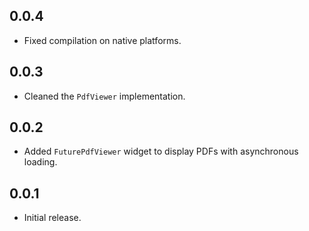 ## 0.0.4

* Fixed compilation on native platforms.

## 0.0.3

* Cleaned the `PdfViewer` implementation.

## 0.0.2

* Added `FuturePdfViewer` widget to display PDFs with asynchronous loading.

## 0.0.1

* Initial release.
